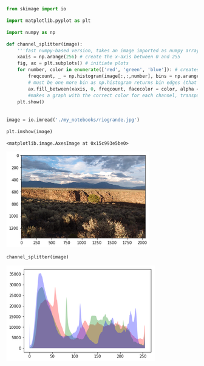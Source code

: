 

```python
from skimage import io
```


```python
import matplotlib.pyplot as plt
```


```python
import numpy as np
```


```python
def channel_splitter(image):
    '''fast numpy-based version, takes an image imported as numpy array and returns a graph with three channels histograms'''
    xaxis = np.arange(256) # create the x-axis between 0 and 255
    fig, ax = plt.subplots() # initiate plots
    for number, color in enumerate(['red', 'green', 'blue']): # creates pairs of channel number (0-2): color name
        freqcount, _ = np.histogram(image[:,:,number], bins = np.arange(257)) # gets the counts for each bin
        # must be one more bin as np.histogram returns bin edges (that is pixels with value 255 are in the bin 255-256)
        ax.fill_between(xaxis, 0, freqcount, facecolor = color, alpha = 0.3) 
        #makes a graph with the correct color for each channel, transparency set to 30%
    plt.show()
        
```


```python
image = io.imread('./my_notebooks/riogrande.jpg')
```


```python
plt.imshow(image)
```




    <matplotlib.image.AxesImage at 0x15c993e5be0>




![png](output_5_1.png)



```python
channel_splitter(image)
```


![png](output_6_0.png)

